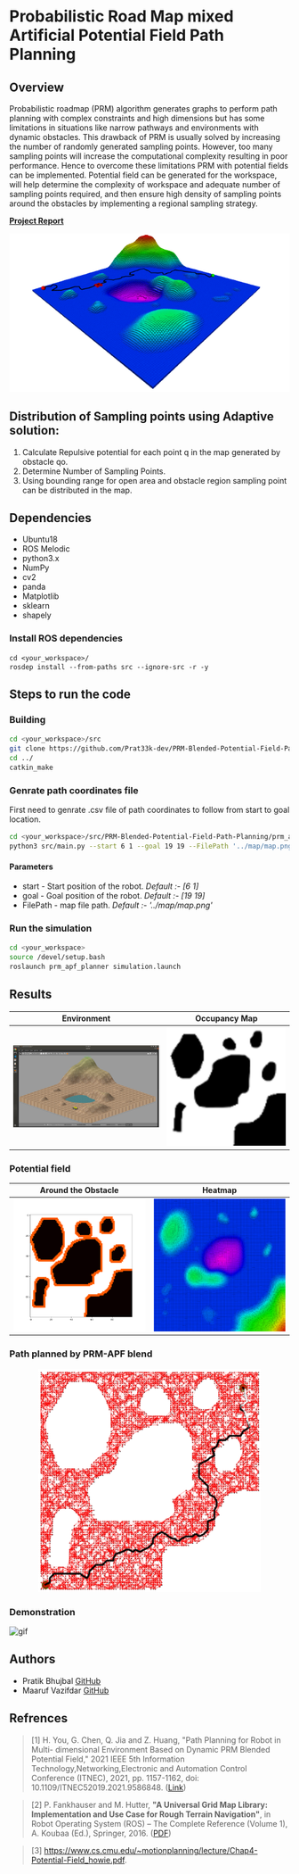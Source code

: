 # Probabilistic Road Map mixed Artificial Potential Field Path Planning
## Overview
Probabilistic roadmap (PRM) algorithm generates graphs to perform path planning with complex constraints and high dimensions but has some limitations in situations like narrow pathways and environments with dynamic obstacles. This drawback of PRM is usually solved by increasing the number of randomly generated sampling points. However, too many sampling points will increase the computational complexity resulting in poor performance. Hence to overcome these limitations PRM with potential fields can be implemented. Potential field can be generated for the workspace, will help determine the complexity of workspace and adequate number of sampling points required, and then ensure high density of sampling points around the obstacles by implementing a regional sampling strategy.

[**Project Report**](./Report.pdf)

<p align="middle">
  <img src="./prm_apf_planner/results/final_output.png" />
</p>

## Distribution of Sampling points using Adaptive solution:  

1) Calculate Repulsive potential for each point q in the map generated by obstacle qo.
2) Determine Number of Sampling Points.
3) Using bounding range for open area and obstacle region sampling point can be distributed in the map.

## Dependencies
- Ubuntu18
- ROS Melodic
- python3.x
- NumPy
- cv2
- panda
- Matplotlib
- sklearn
- shapely
### Install ROS dependencies
```
cd <your_workspace>/
rosdep install --from-paths src --ignore-src -r -y
```

## Steps to run the code
### Building
```bash
cd <your_workspace>/src
git clone https://github.com/Prat33k-dev/PRM-Blended-Potential-Field-Path-Planning.git
cd ../
catkin_make
```
### Genrate path coordinates file
First need to genrate .csv file of path coordinates to follow from start to goal location. 
```bash
cd <your_workspace>/src/PRM-Blended-Potential-Field-Path-Planning/prm_apf_planner
python3 src/main.py --start 6 1 --goal 19 19 --FilePath '../map/map.png' 
```
#### Parameters
- start -  Start position of the robot. *Default :- [6 1]*
- goal - Goal position of the robot. *Default :- [19 19]*
- FilePath -  map file path. *Default :- '../map/map.png'*

### Run the simulation
```bash
cd <your_workspace>
source /devel/setup.bash
roslaunch prm_apf_planner simulation.launch
```

## Results
Environment| Occupancy Map
:-:|:-:
![env](./prm_apf_planner/results/environment.png) |  ![env](./prm_apf_planner/results/map.png) 

### **Potential field**
Around the Obstacle | Heatmap
:-:|:-:
![env](./prm_apf_planner/results/obs_heat.png) | ![env](./prm_apf_planner/results/heatmap.png) 

### **Path planned by PRM-APF blend**
<p align="middle">
  <img src="./prm_apf_planner/results/final_pathb.png" width="400" />
</p>

### **Demonstration**
![gif](./prm_apf_planner/results/demo-video.gif) 

## Authors
- Pratik Bhujbal [GitHub](https://github.com/Prat33k-dev)
- Maaruf Vazifdar [GitHub](https://github.com/maarufvazifdar)
## Refrences
> [1] H. You, G. Chen, Q. Jia and Z. Huang, 
> "Path Planning for Robot in Multi-
> dimensional Environment Based on Dynamic PRM Blended Potential
> Field," 2021 IEEE 5th Information Technology,Networking,Electronic
> and Automation Control Conference (ITNEC), 2021, pp. 1157-1162, doi:
> 10.1109/ITNEC52019.2021.9586848. ([Link](https://ieeexplore.ieee.org/abstract/document/9586848?casa_token=dPIeCWMbyvUAAAAA:jaPm7QkSNuVRAEtBoYQxnqkooVTZvR46ZT57qmRl7oLrsUHyPHaxxCWyf2-y8w6I4ts5512YXQ))

> [2] P. Fankhauser and M. Hutter,
> **"A Universal Grid Map Library: Implementation and Use Case for Rough Terrain Navigation"**,
> in Robot Operating System (ROS) – The Complete Reference (Volume 1), A. Koubaa (Ed.), Springer, 2016. ([PDF](http://www.researchgate.net/publication/284415855))

> [3] https://www.cs.cmu.edu/~motionplanning/lecture/Chap4-Potential-Field_howie.pdf.
